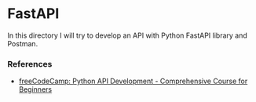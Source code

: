 # FastAPI
In this directory I will try to develop an API with Python FastAPI library and
Postman.

### References
- [freeCodeCamp: Python API Development - Comprehensive Course for Beginners](https://www.youtube.com/watch?v=0sOvCWFmrtA&t=4325s) 
